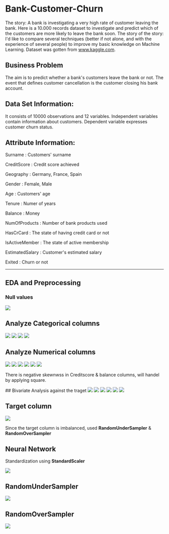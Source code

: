 # Bank-Customer-Churn
The story: A bank is investigating a very high rate of customer leaving the bank. Here is a 10.000 records dataset to investigate and predict which of the customers are more likely to leave the bank soon.  The story of the story: I'd like to compare several techniques (better if not alone, and with the experience of several people) to improve my basic knowledge on Machine Learning.
Dataset was gotten from www.kaggle.com.

## Business Problem

The aim is to predict whether a bank's customers leave the bank or not.
The event that defines customer cancellation is the customer closing his bank account.

## Data Set Information:

It consists of 10000 observations and 12 variables.
Independent variables contain information about customers.
Dependent variable expresses customer churn status.

## Attribute Information:

Surname : Customers' surname

CreditScore : Credit score achieved

Geography : Germany, France, Spain

Gender : Female, Male

Age : Customers' age

Tenure : Numer of years

Balance : Money

NumOfProducts : Number of bank products used

HasCrCard : The state of having credit card or not

IsActiveMember : The state of active membership

EstimatedSalary : Customer's estimated salary

Exited : Churn or not

-----------------------------------------------------------------------------------------------------------------------------------------------------------------

## EDA and Preprocessing

### Null values
<img src="Figures/Fig1.png">

## Analyze Categorical columns

<img src="Figures/Fig2.png">
<img src="Figures/Fig3.png">
<img src="Figures/Fig4.png">
<img src="Figures/Fig5.png">

## Analyze Numerical columns

<img src="Figures/Fig6.png">
<img src="Figures/Fig7.png">
<img src="Figures/Fig8.png">
<img src="Figures/Fig9.png">
<img src="Figures/Fig10.png">
<img src="Figures/Fig11.png">

<p>There is negative skewnwss in Creditscore & balance columns, will handel by applying square.</p>
## Bivariate Analysis against the traget

<img src="Figures/Fig12.png">
<img src="Figures/Fig13.png">
<img src="Figures/Fig14.png">
<img src="Figures/Fig15.png">
<img src="Figures/Fig16.png">
<img src="Figures/Fig17.png">

## Target column

<img src="Figures/Fig18.png">
<p> Since the target column is  imbalanced, used <b>RandomUnderSampler</b> & <b>RandomOverSampler</b> </p>

## Neural Network

<p> Standardization using <b>StandardScaler</b> </p>
<img src="Figures/Fig19.png">

## RandomUnderSampler

<img src="Figures/Fig20.png">

## RandomOverSampler

<img src="Figures/Fig21.png"> 

